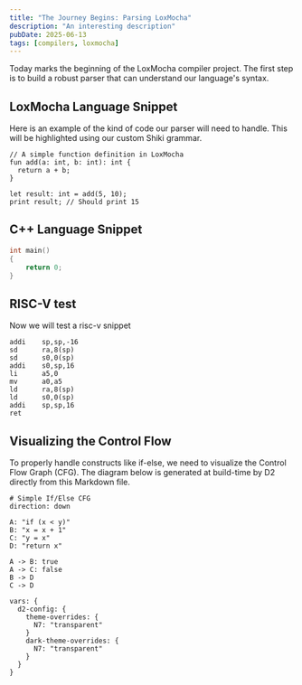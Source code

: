 ```yaml
---
title: "The Journey Begins: Parsing LoxMocha"
description: "An interesting description"
pubDate: 2025-06-13
tags: [compilers, loxmocha]
---
```


Today marks the beginning of the LoxMocha compiler project. The first step is to build a robust parser that can understand our language's syntax.

## LoxMocha Language Snippet

Here is an example of the kind of code our parser will need to handle. This will be highlighted using our custom Shiki grammar.

```loxmocha
// A simple function definition in LoxMocha
fun add(a: int, b: int): int {
  return a + b;
}

let result: int = add(5, 10);
print result; // Should print 15
```

## C++ Language Snippet

```cpp
int main()
{
    return 0;
}
```

## RISC-V test

Now we will test a risc-v snippet

```riscv
addi    sp,sp,-16
sd      ra,8(sp)
sd      s0,0(sp)
addi    s0,sp,16
li      a5,0
mv      a0,a5
ld      ra,8(sp)
ld      s0,0(sp)
addi    sp,sp,16
ret
```

## Visualizing the Control Flow

To properly handle constructs like if-else, we need to visualize the Control Flow Graph (CFG). The diagram below is generated at build-time by D2 directly from this Markdown file.

```d2
# Simple If/Else CFG
direction: down

A: "if (x < y)"
B: "x = x + 1"
C: "y = x"
D: "return x"

A -> B: true
A -> C: false
B -> D
C -> D

vars: {
  d2-config: {
    theme-overrides: {
      N7: "transparent"
    }
    dark-theme-overrides: {
      N7: "transparent"
    }
  }
}
```